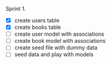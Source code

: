Sprint 1.
- [x] create users table
- [x] create books table
- [ ] create user model with associations
- [ ] create book model with associations
- [ ] create seed file with dummy data
- [ ] seed data and play with models
